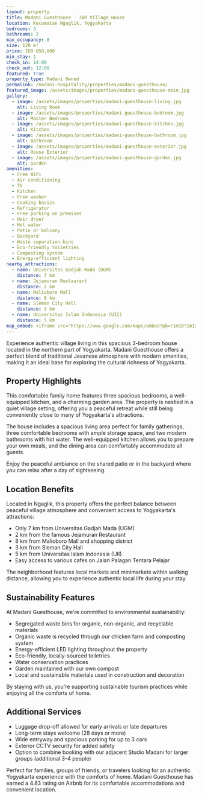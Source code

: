 ```yaml
---
layout: property
title: Madani Guesthouse - 3BR Village House
location: Kecamatan Ngaglik, Yogyakarta
bedrooms: 3
bathrooms: 2
max_occupancy: 8
size: 120 m²
price: IDR 850,000
min_stay: 1
check_in: 14:00
check_out: 12:00
featured: true
property_type: Madani Owned
permalink: /madani-hospitality/properties/madani-guesthouse/
featured_image: /assets/images/properties/madani-guesthouse-main.jpg
gallery:
  - image: /assets/images/properties/madani-guesthouse-living.jpg
    alt: Living Room
  - image: /assets/images/properties/madani-guesthouse-bedroom.jpg
    alt: Master Bedroom
  - image: /assets/images/properties/madani-guesthouse-kitchen.jpg
    alt: Kitchen
  - image: /assets/images/properties/madani-guesthouse-bathroom.jpg
    alt: Bathroom
  - image: /assets/images/properties/madani-guesthouse-exterior.jpg
    alt: House Exterior
  - image: /assets/images/properties/madani-guesthouse-garden.jpg
    alt: Garden
amenities:
  - Free WiFi
  - Air conditioning
  - TV
  - Kitchen
  - Free washer
  - Cooking basics
  - Refrigerator
  - Free parking on premises
  - Hair dryer
  - Hot water
  - Patio or balcony
  - Backyard
  - Waste separation bins
  - Eco-friendly toiletries
  - Composting system
  - Energy-efficient lighting
nearby_attractions:
  - name: Universitas Gadjah Mada (UGM)
    distance: 7 km
  - name: Jejamuran Restaurant
    distance: 2 km
  - name: Malioboro Mall
    distance: 8 km
  - name: Sleman City Hall
    distance: 3 km
  - name: Universitas Islam Indonesia (UII)
    distance: 5 km
map_embed: <iframe src="https://www.google.com/maps/embed?pb=!1m18!1m12!1m3!1d63245.97055414067!2d110.35234744863279!3d-7.7407297!2m3!1f0!2f0!3f0!3m2!1i1024!2i768!4f13.1!3m3!1m2!1s0x2e7a59c930228feb%3A0xe7b4d62661d3ed71!2sNgaglik%2C%20Sleman%20Regency%2C%20Special%20Region%20of%20Yogyakarta!5e0!3m2!1sen!2sid!4v1655527054968!5m2!1sen!2sid" width="100%" height="250" style="border:0;" allowfullscreen="" loading="lazy" referrerpolicy="no-referrer-when-downgrade"></iframe>
---
```


Experience authentic village living in this spacious 3-bedroom house located in the northern part of Yogyakarta. Madani Guesthouse offers a perfect blend of traditional Javanese atmosphere with modern amenities, making it an ideal base for exploring the cultural richness of Yogyakarta.

## Property Highlights

This comfortable family home features three spacious bedrooms, a well-equipped kitchen, and a charming garden area. The property is nestled in a quiet village setting, offering you a peaceful retreat while still being conveniently close to many of Yogyakarta's attractions.

The house includes a spacious living area perfect for family gatherings, three comfortable bedrooms with ample storage space, and two modern bathrooms with hot water. The well-equipped kitchen allows you to prepare your own meals, and the dining area can comfortably accommodate all guests.

Enjoy the peaceful ambiance on the shared patio or in the backyard where you can relax after a day of sightseeing.

## Location Benefits

Located in Ngaglik, this property offers the perfect balance between peaceful village atmosphere and convenient access to Yogyakarta's attractions:

- Only 7 km from Universitas Gadjah Mada (UGM)
- 2 km from the famous Jejamuran Restaurant
- 8 km from Malioboro Mall and shopping district
- 3 km from Sleman City Hall
- 5 km from Universitas Islam Indonesia (UII)
- Easy access to various cafes on Jalan Palagan Tentara Pelajar

The neighborhood features local markets and minimarkets within walking distance, allowing you to experience authentic local life during your stay.

## Sustainability Features

At Madani Guesthouse, we're committed to environmental sustainability:

- Segregated waste bins for organic, non-organic, and recyclable materials
- Organic waste is recycled through our chicken farm and composting system
- Energy-efficient LED lighting throughout the property
- Eco-friendly, locally-sourced toiletries
- Water conservation practices
- Garden maintained with our own compost
- Local and sustainable materials used in construction and decoration

By staying with us, you're supporting sustainable tourism practices while enjoying all the comforts of home.

## Additional Services

- Luggage drop-off allowed for early arrivals or late departures
- Long-term stays welcome (28 days or more)
- Wide entryway and spacious parking for up to 3 cars
- Exterior CCTV security for added safety
- Option to combine booking with our adjacent Studio Madani for larger groups (additional 3-4 people)

Perfect for families, groups of friends, or travelers looking for an authentic Yogyakarta experience with the comforts of home. Madani Guesthouse has earned a 4.83 rating on Airbnb for its comfortable accommodations and convenient location. 